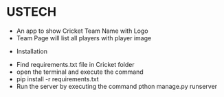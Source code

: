 # USTECH

- An app to show Cricket Team Name with Logo
- Team Page will list all players with player image


* Installation
- Find requirements.txt file in Cricket folder
- open the terminal and execute the command
- pip install -r requirements.txt
- Run the server by executing the command pthon manage.py runserver
